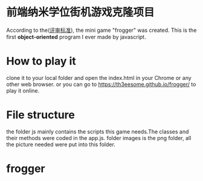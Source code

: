 
前端纳米学位街机游戏克隆项目
===============================

According to the([评审标准](https://review.udacity.com/#!/rubrics/499/view)), the mini game "frogger" was created. This is the first **object-oriented** program I ever made by javascript.  
# How to play it
clone it to your local folder and open the index.html in your Chrome or any other web browser.
or you can go to https://th3eesome.github.io/frogger/ to play it online.
# File structure
the folder js mainly contains the scripts this game needs.The classes and their methods were coded in the app.js.
folder images is the png folder, all the picture needed were put into this folder.
# frogger
